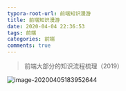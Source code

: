 ```yaml
---
typora-root-url: 前端知识漫游
title: 前端知识漫游
date: 2020-04-04 22:36:53
tags: 前端
categories: 前端
comments: true
---
```


> 前端大部分的知识流程梳理（2019）

<!-- more -->

![image-20200405183952644](/images/image-20200405183952644.png)